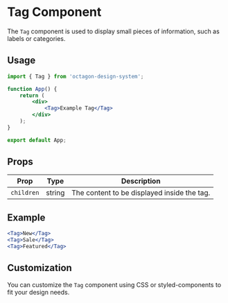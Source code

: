# Tag Component

The `Tag` component is used to display small pieces of information, such as labels or categories.

## Usage

```jsx
import { Tag } from 'octagon-design-system';

function App() {
    return (
        <div>
            <Tag>Example Tag</Tag>
        </div>
    );
}

export default App;
```

## Props

| Prop      | Type   | Description                      |
|-----------|--------|----------------------------------|
| `children`| string | The content to be displayed inside the tag. |

## Example

```jsx
<Tag>New</Tag>
<Tag>Sale</Tag>
<Tag>Featured</Tag>
```

## Customization

You can customize the `Tag` component using CSS or styled-components to fit your design needs.

